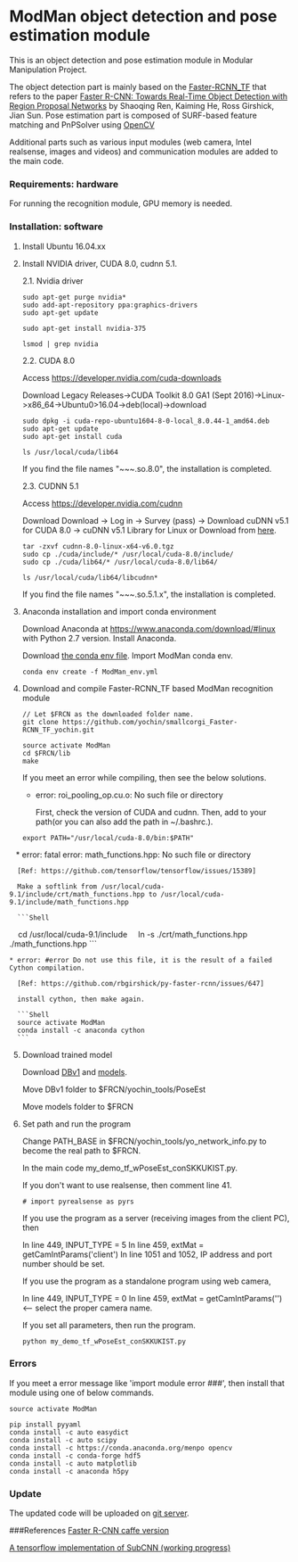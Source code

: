 # ModMan object detection and pose estimation module

This is an object detection and pose estimation module in Modular Manipulation Project.

The object detection part is mainly based on the [Faster-RCNN_TF](https://github.com/smallcorgi/Faster-RCNN_TF) that refers to the paper [Faster R-CNN: Towards Real-Time Object Detection with Region Proposal Networks](http://arxiv.org/pdf/1506.01497v3.pdf) by Shaoqing Ren, Kaiming He, Ross Girshick, Jian Sun.
Pose estimation part is composed of SURF-based feature matching and PnPSolver using [OpenCV](https://opencv.org/)

Additional parts such as various input modules (web camera, Intel realsense, images and videos) and communication modules are added to the main code. 

### Requirements: hardware

For running the recognition module, GPU memory is needed.

### Installation: software

1. Install Ubuntu 16.04.xx
 
2. Install NVIDIA driver, CUDA 8.0, cudnn 5.1.

    2.1. Nvidia driver

    ```Shell
    sudo apt-get purge nvidia*
    sudo add-apt-repository ppa:graphics-drivers
    sudo apt-get update

    sudo apt-get install nvidia-375

    lsmod | grep nvidia
    ```

    2.2. CUDA 8.0
    
    Access https://developer.nvidia.com/cuda-downloads
    
    Download Legacy Releases->CUDA Toolkit 8.0 GA1 (Sept 2016)->Linux->x86_64->Ubuntu0>16.04->deb(local)->download

    ```Shell
    sudo dpkg -i cuda-repo-ubuntu1604-8-0-local_8.0.44-1_amd64.deb
    sudo apt-get update
    sudo apt-get install cuda
    
    ls /usr/local/cuda/lib64
    ```
    If you find the file names "~~~.so.8.0", the installation is completed.
    
    2.3. CUDNN 5.1
    
    Access https://developer.nvidia.com/cudnn
    
    Download Download -> Log in -> Survey (pass) -> Download cuDNN v5.1 for CUDA 8.0 -> cuDNN v5.1 Library for Linux
    or Download from [here](https://drive.google.com/open?id=1o7sZdUlJp6H8ZXhBN3IrukM0HbqrCnPj).
    
    ```Shell
    tar -zxvf cudnn-8.0-linux-x64-v6.0.tgz
    sudo cp ./cuda/include/* /usr/local/cuda-8.0/include/
    sudo cp ./cuda/lib64/* /usr/local/cuda-8.0/lib64/

    ls /usr/local/cuda/lib64/libcudnn*

    ```
    
    If you find the file names "~~~.so.5.1.x", the installation is completed.

3. Anaconda installation and import conda environment

    Download Anaconda at https://www.anaconda.com/download/#linux with Python 2.7 version.
    Install Anaconda.
    
    Download [the conda env file](https://drive.google.com/file/d/1xfBrtvyViyP9UWn7mS1mnJ_4EFxh7BiM/view?usp=sharing).
    Import ModMan conda env.

    ```Shell
    conda env create -f ModMan_env.yml
    ```

4. Download and compile Faster-RCNN_TF based ModMan recognition module

    ```Shell
    // Let $FRCN as the downloaded folder name.
    git clone https://github.com/yochin/smallcorgi_Faster-RCNN_TF_yochin.git
    
    source activate ModMan
    cd $FRCN/lib
    make
    ```
    
    If you meet an error while compiling, then see the below solutions.
    
    * error: roi_pooling_op.cu.o: No such file or directory
    
      First, check the version of CUDA and cudnn. Then, add to your path(or you can also add the path in ~/.bashrc.).
    
     ```Shell
     export PATH="/usr/local/cuda-8.0/bin:$PATH"
     ```
    
    * error: fatal error: math_functions.hpp: No such file or directory
    
      [Ref: https://github.com/tensorflow/tensorflow/issues/15389]
    
      Make a softlink from /usr/local/cuda-9.1/include/crt/math_functions.hpp to /usr/local/cuda-9.1/include/math_functions.hpp
    
      ```Shell
      cd /usr/local/cuda-9.1/include 
      ln -s ./crt/math_functions.hpp ./math_functions.hpp
      ```
    
    * error: #error Do not use this file, it is the result of a failed Cython compilation.
    
      [Ref: https://github.com/rbgirshick/py-faster-rcnn/issues/647]
    
      install cython, then make again.
    
      ```Shell
      source activate ModMan
      conda install -c anaconda cython
      ```
    
5. Download trained model

    Download [DBv1](https://drive.google.com/open?id=1whjx999HjnITSwtCuP849gHVsOz8Ly2S) and [models](https://drive.google.com/open?id=1tVcE0uufb4D5XnUO34HWoqJr2pBainy9).

    Move DBv1 folder to $FRCN/yochin_tools/PoseEst
    
    Move models folder to $FRCN

6. Set path and run the program

    Change PATH_BASE in $FRCN/yochin_tools/yo_network_info.py to become the real path to $FRCN.
    
    In the main code my_demo_tf_wPoseEst_conSKKUKIST.py.

    If you don't want to use realsense, then comment line 41.
    
    ```Shell
    # import pyrealsense as pyrs
    ```
    
    If you use the program as a server (receiving images from the client PC), then    
    
    In line 449, INPUT_TYPE = 5
    In line 459, extMat = getCamIntParams('client')
    In line 1051 and 1052, IP address and port number should be set.
    
    If you use the program as a standalone program using web camera,
    
    In line 449, INPUT_TYPE = 0
    In line 459, extMat = getCamIntParams('') <-- select the proper camera name.

    If you set all parameters, then run the program.
    ```Shell
    python my_demo_tf_wPoseEst_conSKKUKIST.py
    ```
    
### Errors

If you meet a error message like 'import module error ###', then install that module using one of below commands.

```Shell
source activate ModMan

pip install pyyaml
conda install -c auto easydict
conda install -c auto scipy
conda install -c https://conda.anaconda.org/menpo opencv
conda install -c conda-forge hdf5 
conda install -c auto matplotlib
conda install -c anaconda h5py
```

### Update
The updated code will be uploaded on [git server](https://github.com/yochin/smallcorgi_Faster-RCNN_TF_yochin.git).

###References
[Faster R-CNN caffe version](https://github.com/rbgirshick/py-faster-rcnn)

[A tensorflow implementation of SubCNN (working progress)](https://github.com/yuxng/SubCNN_TF)

